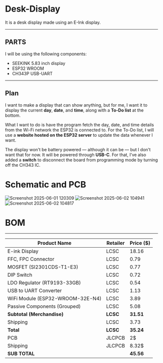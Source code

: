 # Desk-Display

It is a desk display made using an E-Ink display.

---

## PARTS

I will be using the following components:

- SEEKINK 5.83 inch display  
- ESP32 WROOM  
- CH343P USB-UART  

---

## Plan

I want to make a display that can show anything, but for me, I want it to display the current **day**, **date**, and **time**, along with a **To-Do list** at the bottom.

What I want to do is have the program fetch the day, date, and time details from the Wi-Fi network the ESP32 is connected to. For the To-Do list, I will use a **website hosted on the ESP32 server** to update the data whenever I want.

The display won't be battery powered — although it can be — but I don't want that for now. It will be powered through **USB-C**. For that, I’ve also added a **switch** to disconnect the board from programming mode by turning off the CH343 IC.

# Schematic and PCB



![Screenshot 2025-06-01 120309](https://github.com/user-attachments/assets/30ce5ad7-5308-4512-81ba-b89dfbd0d033)
![Screenshot 2025-06-02 104941](https://github.com/user-attachments/assets/0d1cc254-d417-4dd4-8ffd-4cc8e4a72c37)
![Screenshot 2025-06-02 104817](https://github.com/user-attachments/assets/341994d1-017a-4491-b34c-0a080585eaeb)

# BOM 
---
| Product Name                                      | Retailer | Price ($) |
|---------------------------------------------------|----------|-----------|
| E-ink Display                                     | LCSC     | 18.16     |
| FFC, FPC Connector                                | LCSC     | 0.79      |
| MOSFET (SI2301CDS-T1-E3)                         | LCSC     | 0.77      |
| DIP Switch                                        | LCSC     | 0.72      |
| LDO Regulator (RT9193-33GB)                       | LCSC     | 0.54      |
| USB to UART Converter                             | LCSC     | 1.13      |
| WiFi Module (ESP32-WROOM-32E-N4)                  | LCSC     | 3.89      |
| Passive Components (Grouped)                      | LCSC     | 5.08      |
| **Subtotal (Merchandise)**                        | **LCSC** | **31.51** |
| Shipping                                          | LCSC     | 3.73      |
| **Total**                                          | **LCSC** | **35.24** |
|PCB                                                | JLCPCB   | 2$        |
|Shipping                                           |JLCPCB    | 8.32$     |
| **SUB TOTAL**                                     |          |**45.56**  |
